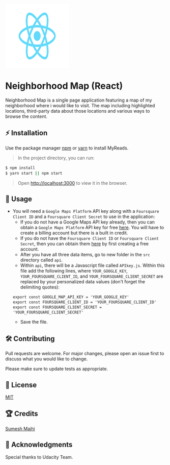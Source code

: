<img src="src/logo.svg" align="center" height="200" width="200" />

# Neighborhood Map (React)

 Neighborhood Map is a single page application featuring a map of my neighborhood where i would like to visit. The map including highlighted locations, third-party data about those locations and various ways to browse the content.

## ⚡️ Installation

Use the package manager [npm](https://www.npmjs.com/) or [yarn](https://yarnpkg.com/en/) to install MyReads.

> In the project directory, you can run:
```bash
$ npm install
$ yarn start || npm start
```
> Open [http://localhost:3000](http://localhost:3000) to view it in the browser.

## 🎯 Usage

<!-- TODO: Writing the usage -->
* You will need a `Google Maps Platform` API key along with a `Foursquare Client ID` and a `Foursquare Client Secret` to use in the application:
    - If you do not have a Google Maps API key already, then you can obtain a `Google Maps Platform` API key for free [here](https://cloud.google.com/maps-platform/). You will have to create a billing account but there is a built in credit.
    - If you do not have the `Foursquare Client ID` or `Foursquare Client Secret`, then you can obtain them [here](https://developer.foursquare.com/) by first creating a free account.
    - After you have all three data items, go to new folder in the `src` directory called `api`.
    - Within `api`, there will be a Javascript file called `APIkey.js`. Within this file add the following lines, where `YOUR_GOOGLE_KEY`, `YOUR_FOURSQUARE_CLIENT_ID`, and `YOUR_FOURSQUARE_CLIENT_SECRET` are replaced by your personalized data values (don't forget the delimiting quotes):
    ```
    export const GOOGLE_MAP_API_KEY = 'YOUR_GOOGLE_KEY'
    export const FOURSQUARE_CLIENT_ID = 'YOUR_FOURSQUARE_CLIENT_ID'
    export const FOURSQUARE_CLIENT_SECRET = 'YOUR_FOURSQUARE_CLIENT_SECRET'
    ```
    - Save the file.

## 🛠 Contributing
Pull requests are welcome. For major changes, please open an issue first to discuss what you would like to change.

Please make sure to update tests as appropriate.

## 🔑 License
[MIT](https://github.com/MajhiRockzZ/FEND-Project-6/blob/master/LICENSE)

## 🏆 Credits

[Sumesh Majhi](https://github.com/MajhiRockzZ)

## 💐 Acknowledgments

Special thanks to Udacity Team.